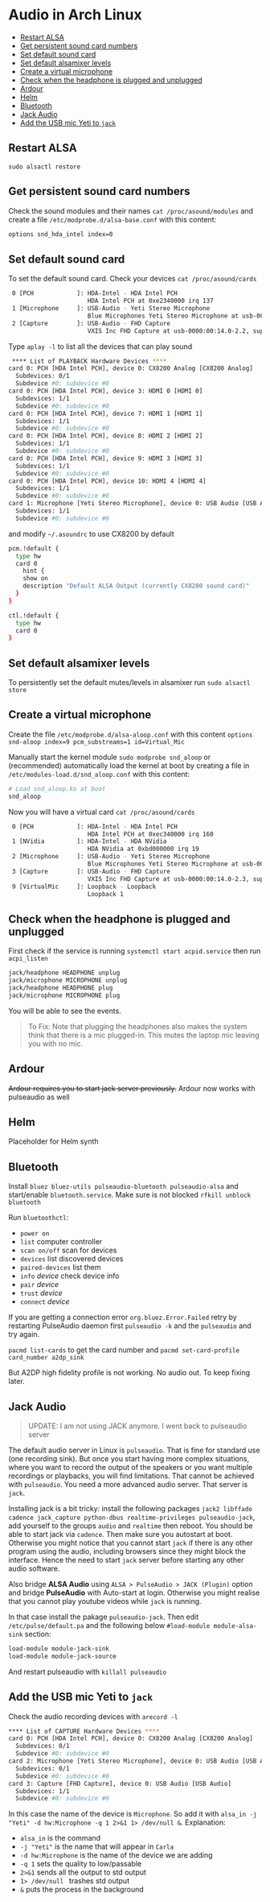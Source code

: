 # Audio in Arch Linux


<!-- vim-markdown-toc GFM -->

* [Restart ALSA](#restart-alsa)
* [Get persistent sound card numbers](#get-persistent-sound-card-numbers)
* [Set default sound card](#set-default-sound-card)
* [Set default alsamixer levels](#set-default-alsamixer-levels)
* [Create a virtual microphone](#create-a-virtual-microphone)
* [Check when the headphone is plugged and unplugged](#check-when-the-headphone-is-plugged-and-unplugged)
* [Ardour](#ardour)
* [Helm](#helm)
* [Bluetooth](#bluetooth)
* [Jack Audio](#jack-audio)
* [Add the USB mic Yeti to `jack`](#add-the-usb-mic-yeti-to-jack)

<!-- vim-markdown-toc -->

## Restart ALSA

`sudo alsactl restore`

## Get persistent sound card numbers

Check the sound modules and their names `cat /proc/asound/modules` and create a file `/etc/modprobe.d/alsa-base.conf` with this content:

```bash
options snd_hda_intel index=0
```

## Set default sound card

To set the default sound card. Check your devices `cat /proc/asound/cards`

```bash
 0 [PCH            ]: HDA-Intel - HDA Intel PCH
                      HDA Intel PCH at 0xe2340000 irq 137
 1 [Microphone     ]: USB-Audio - Yeti Stereo Microphone
                      Blue Microphones Yeti Stereo Microphone at usb-0000:00:14.0-2.3, full speed
 2 [Capture        ]: USB-Audio - FHD Capture
                      VXIS Inc FHD Capture at usb-0000:00:14.0-2.2, super speed
```

Type `aplay -l` to list all the devices that can play sound

```bash
 **** List of PLAYBACK Hardware Devices ****
card 0: PCH [HDA Intel PCH], device 0: CX8200 Analog [CX8200 Analog]
  Subdevices: 0/1
  Subdevice #0: subdevice #0
card 0: PCH [HDA Intel PCH], device 3: HDMI 0 [HDMI 0]
  Subdevices: 1/1
  Subdevice #0: subdevice #0
card 0: PCH [HDA Intel PCH], device 7: HDMI 1 [HDMI 1]
  Subdevices: 1/1
  Subdevice #0: subdevice #0
card 0: PCH [HDA Intel PCH], device 8: HDMI 2 [HDMI 2]
  Subdevices: 1/1
  Subdevice #0: subdevice #0
card 0: PCH [HDA Intel PCH], device 9: HDMI 3 [HDMI 3]
  Subdevices: 1/1
  Subdevice #0: subdevice #0
card 0: PCH [HDA Intel PCH], device 10: HDMI 4 [HDMI 4]
  Subdevices: 1/1
  Subdevice #0: subdevice #0
card 1: Microphone [Yeti Stereo Microphone], device 0: USB Audio [USB Audio]
  Subdevices: 1/1
  Subdevice #0: subdevice #0
```

and modify `~/.asoundrc` to use CX8200 by default

```bash
pcm.!default {
  type hw
  card 0
    hint {
    show on
    description "Default ALSA Output (currently CX8200 sound card)"
  }
}

ctl.!default {
  type hw
  card 0
}
```

## Set default alsamixer levels

To persistently set the default mutes/levels in alsamixer run `sudo alsactl store`

## Create a virtual microphone

Create the file `/etc/modprobe.d/alsa-aloop.conf` with this content `options snd-aloop index=9 pcm_substreams=1 id=Virtual_Mic`

Manually start the kernel module `sudo modprobe snd_aloop` or (recommended) automatically load the kernel at boot by creating a file in `/etc/modules-load.d/snd_aloop.conf` with this content:

```bash
# Load snd_aloop.ko at boot
snd_aloop
``` 

Now you will have a virtual card `cat /proc/asound/cards`

```bash
 0 [PCH            ]: HDA-Intel - HDA Intel PCH
                      HDA Intel PCH at 0xec340000 irq 160
 1 [NVidia         ]: HDA-Intel - HDA NVidia
                      HDA NVidia at 0xbd000000 irq 19
 2 [Microphone     ]: USB-Audio - Yeti Stereo Microphone
                      Blue Microphones Yeti Stereo Microphone at usb-0000:00:14.0-2.4, full speed
 3 [Capture        ]: USB-Audio - FHD Capture
                      VXIS Inc FHD Capture at usb-0000:00:14.0-2.3, super speed
 9 [VirtualMic     ]: Loopback - Loopback
                      Loopback 1
```

## Check when the headphone is plugged and unplugged

First check if the service is running `systemctl start acpid.service` then run `acpi_listen`

```bash
jack/headphone HEADPHONE unplug
jack/microphone MICROPHONE unplug
jack/headphone HEADPHONE plug
jack/microphone MICROPHONE plug
```

You will be able to see the events.

> To Fix: Note that plugging the headphones also makes the system think that there is a mic plugged-in. This mutes the laptop mic leaving you with no mic.

## Ardour

~~Ardour requires you to start jack server previously.~~ Ardour now works with pulseaudio as well

## Helm

Placeholder for Helm synth

## Bluetooth

Install `bluez bluez-utils pulseaudio-bluetooth pulseaudio-alsa` and start/enable `bluetooth.service`. Make sure is not blocked `rfkill unblock bluetooth`

Run `bluetoothctl`:
- `power on`
- `list` computer controller
- `scan on/off` scan for devices
- `devices` list discovered devices
- `paired-devices` list them
- `info` *device* check device info
- `pair` *device*
- `trust` *device*
- `connect` *device*

If you are getting a connection error `org.bluez.Error.Failed` retry by restarting PulseAudio daemon first `pulseaudio -k` and the `pulseaudio` and try again.

`pacmd list-cards` to get the card number and `pacmd set-card-profile card_number a2dp_sink`

But A2DP high fidelity profile is not working. No audio out. To keep fixing later.

## Jack Audio

> UPDATE: I am not using JACK anymore. I went back to pulseaudio server

The default audio server in Linux is `pulseaudio`. That is fine for standard use (one recording sink). But once you start having more complex situations, where you want to record the output of the speakers or you want multiple recordings or playbacks, you will find limitations. That cannot be achieved with `pulseaudio`. You need a more advanced audio server. That server is `jack`.

Installing jack is a bit tricky: install the following packages `jack2 libffado cadence jack_capture python-dbus realtime-privileges pulseaudio-jack`, add yourself to the groups `audio` and `realtime` then reboot. You should be able to start jack via `cadence`. Then make sure you autostart at boot. Otherwise you might notice that you cannot start `jack` if there is any other program using the audio, including browsers since they might block the interface. Hence the need to start `jack` server before starting any other audio software.

Also bridge **ALSA Audio** using `ALSA > PulseAudio > JACK (Plugin)` option and bridge **PulseAudio** with Auto-start at login. Otherwise you might realise that you cannot play youtube videos while `jack` is running.

In that case install the pakage `pulseaudio-jack`. Then edit `/etc/pulse/default.pa` and the following below `#load-module module-alsa-sink` section:

```bash
load-module module-jack-sink
load-module module-jack-source
```

And restart pulseaudio with `killall pulseaudio`

## Add the USB mic Yeti to `jack`

Check the audio recording devices with `arecord -l`

```bash
**** List of CAPTURE Hardware Devices ****
card 0: PCH [HDA Intel PCH], device 0: CX8200 Analog [CX8200 Analog]
  Subdevices: 0/1
  Subdevice #0: subdevice #0
card 2: Microphone [Yeti Stereo Microphone], device 0: USB Audio [USB Audio]
  Subdevices: 0/1
  Subdevice #0: subdevice #0
card 3: Capture [FHD Capture], device 0: USB Audio [USB Audio]
  Subdevices: 1/1
  Subdevice #0: subdevice #0
```

In this case the name of the device is `Microphone`. So add it with `alsa_in -j "Yeti" -d hw:Microphone -q 1 2>&1 1> /dev/null &`. Explanation:
- `alsa_in` is the command
- `-j "Yeti"` is the name that will appear in `Carla`
- `-d hw:Microphone` is the name of the device we are adding
- `-q 1` sets the quality to low/passable
- `2>&1` sends all the output to std output
- `1> /dev/null ` trashes std output
- `&` puts the process in the background
